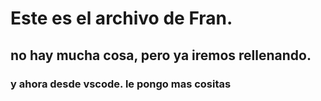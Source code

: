# Este es el archivo de Fran.

## no hay mucha cosa, pero ya iremos rellenando.

### y ahora desde vscode. le pongo mas cositas 